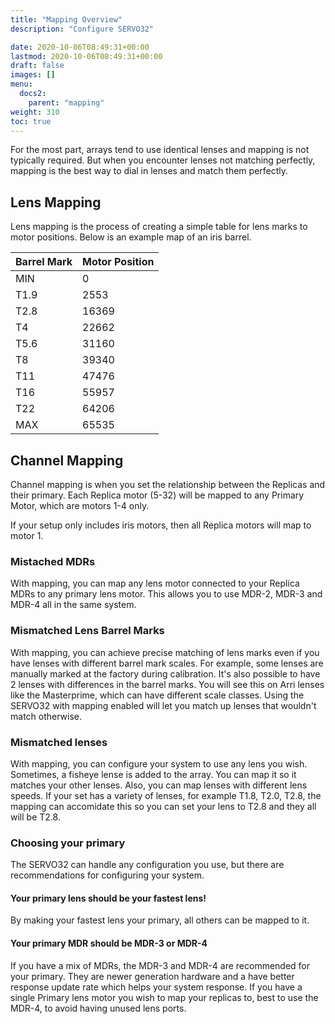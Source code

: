```yaml
---
title: "Mapping Overview"
description: "Configure SERVO32"

date: 2020-10-06T08:49:31+00:00
lastmod: 2020-10-06T08:49:31+00:00
draft: false
images: []
menu:
  docs2:
    parent: "mapping"
weight: 310
toc: true
---
```


For the most part, arrays tend to use identical lenses and mapping is not typically required. But when you encounter lenses not matching perfectly, mapping is the best way to dial in lenses and match them perfectly.

## Lens Mapping

Lens mapping is the process of creating a simple table for lens marks to motor positions. Below is an example map of an iris barrel.

| Barrel Mark | Motor Position |
| ----------- | -------------- |
| MIN  | 0 |
| T1.9 | 2553 |
| T2.8 | 16369 |
| T4 | 22662 |
| T5.6 | 31160 |
| T8 | 39340 |
| T11 | 47476 |
| T16 | 55957 |
| T22 | 64206 |
| MAX | 65535 |

## Channel Mapping

Channel mapping is when you set the relationship between the Replicas and their primary. Each Replica motor (5-32) will be mapped to any Primary Motor, which are motors 1-4 only.

If your setup only includes iris motors, then all Replica motors will map to motor 1.

### Mistached MDRs

With mapping, you can map any lens motor connected to your Replica MDRs to any primary lens motor. This allows you to use MDR-2, MDR-3 and MDR-4 all in the same system.

### Mismatched Lens Barrel Marks

With mapping, you can achieve precise matching of lens marks even if you have lenses with different barrel mark scales. For example, some lenses are manually marked at the factory during calibration. It's also possible to have 2 lenses with differences in the barrel marks. You will see this on Arri lenses like the Masterprime, which can have different scale classes. Using the SERVO32 with mapping enabled will let you match up lenses that wouldn't match otherwise.

### Mismatched lenses

With mapping, you can configure your system to use any lens you wish. Sometimes, a fisheye lense is added to the array. You can map it so it matches your other lenses. Also, you can map lenses with different lens speeds. If your set has a variety of lenses, for example T1.8, T2.0, T2.8, the mapping can accomidate this so you can set your lens to T2.8 and they all will be T2.8.

### Choosing your primary

The SERVO32 can handle any configuration you use, but there are recommendations for configuring your system.

#### Your primary lens should be your fastest lens!

By making your fastest lens your primary, all others can be mapped to it.

#### Your primary MDR should be MDR-3 or MDR-4

If you have a mix of MDRs, the MDR-3 and MDR-4 are recommended for your primary. They are newer generation hardware and a have better response update rate which helps your system response. If you have a single Primary lens motor you wish to map your replicas to, best to use the MDR-4, to avoid having unused lens ports.